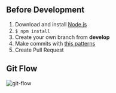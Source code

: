 ## Before Development
1. Download and install [Node.js](https://nodejs.org/dist/v18.12.1/node-v18.12.1-x86.msi)
2. ```$ npm install ```
3. Create your own branch from **develop**
4. Make commits with [this patterns](https://www.conventionalcommits.org/en/v1.0.0-beta.4/)
5. Create Pull Request
## Git Flow
![git-flow](https://cdn.discordapp.com/attachments/1040955219175022592/1040956086620000286/GitFlow.png)
